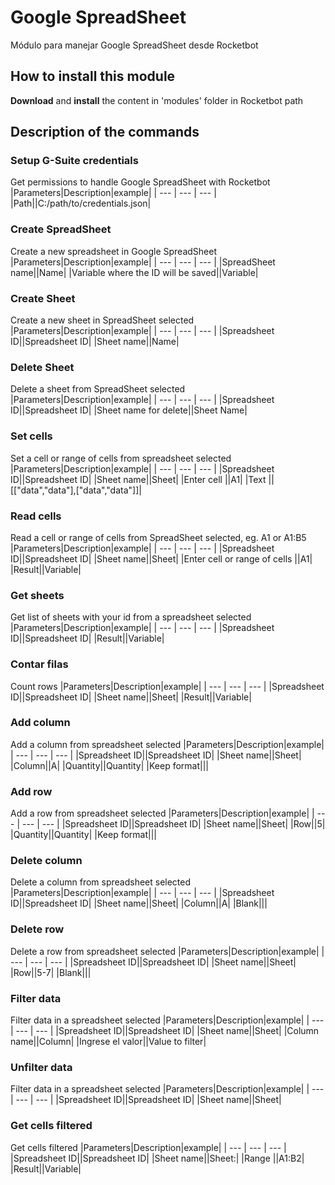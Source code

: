 



# Google SpreadSheet
  
Módulo para manejar Google SpreadSheet desde Rocketbot  
  
<!-- ![banner]() -->

## How to install this module
  
__Download__ and __install__ the content in 'modules' folder in Rocketbot path  



## Description of the commands

### Setup G-Suite credentials
  
Get permissions to handle Google SpreadSheet with Rocketbot
|Parameters|Description|example|
| --- | --- | --- |
|Path||C:/path/to/credentials.json|

### Create SpreadSheet
  
Create a new spreadsheet in Google SpreadSheet
|Parameters|Description|example|
| --- | --- | --- |
|SpreadSheet name||Name|
|Variable where the ID will be saved||Variable|

### Create Sheet
  
Create a new sheet in SpreadSheet selected
|Parameters|Description|example|
| --- | --- | --- |
|Spreadsheet ID||Spreadsheet ID|
|Sheet name||Name|

### Delete Sheet
  
Delete a sheet from SpreadSheet selected
|Parameters|Description|example|
| --- | --- | --- |
|Spreadsheet ID||Spreadsheet ID|
|Sheet name for delete||Sheet Name|

### Set cells
  
Set a cell or range of cells from spreadsheet selected
|Parameters|Description|example|
| --- | --- | --- |
|Spreadsheet ID||Spreadsheet ID|
|Sheet name||Sheet|
|Enter cell ||A1|
|Text ||[["data","data"],["data","data"]]|

### Read cells
  
Read a cell or range of cells from SpreadSheet selected, eg. A1 or A1:B5
|Parameters|Description|example|
| --- | --- | --- |
|Spreadsheet ID||Spreadsheet ID|
|Sheet name||Sheet|
|Enter cell or range of cells ||A1|
|Result||Variable|

### Get sheets
  
Get list of sheets with your id from a spreadsheet selected
|Parameters|Description|example|
| --- | --- | --- |
|Spreadsheet ID||Spreadsheet ID|
|Result||Variable|

### Contar filas
  
Count rows
|Parameters|Description|example|
| --- | --- | --- |
|Spreadsheet ID||Spreadsheet ID|
|Sheet name||Sheet|
|Result||Variable|

### Add column
  
Add a column from spreadsheet selected
|Parameters|Description|example|
| --- | --- | --- |
|Spreadsheet ID||Spreadsheet ID|
|Sheet name||Sheet|
|Column||A|
|Quantity||Quantity|
|Keep format|||

### Add row
  
Add a row from spreadsheet selected
|Parameters|Description|example|
| --- | --- | --- |
|Spreadsheet ID||Spreadsheet ID|
|Sheet name||Sheet|
|Row||5|
|Quantity||Quantity|
|Keep format|||

### Delete column
  
Delete a column from spreadsheet selected
|Parameters|Description|example|
| --- | --- | --- |
|Spreadsheet ID||Spreadsheet ID|
|Sheet name||Sheet|
|Column||A|
|Blank|||

### Delete row
  
Delete a row from spreadsheet selected
|Parameters|Description|example|
| --- | --- | --- |
|Spreadsheet ID||Spreadsheet ID|
|Sheet name||Sheet|
|Row||5-7|
|Blank|||

### Filter data
  
Filter data in a spreadsheet selected
|Parameters|Description|example|
| --- | --- | --- |
|Spreadsheet ID||Spreadsheet ID|
|Sheet name||Sheet|
|Column name||Column|
|Ingrese el valor||Value to filter|

### Unfilter data
  
Filter data in a spreadsheet selected
|Parameters|Description|example|
| --- | --- | --- |
|Spreadsheet ID||Spreadsheet ID|
|Sheet name||Sheet|

### Get cells filtered
  
Get cells filtered
|Parameters|Description|example|
| --- | --- | --- |
|Spreadsheet ID||Spreadsheet ID|
|Sheet name||Sheet:|
|Range ||A1:B2|
|Result||Variable|

